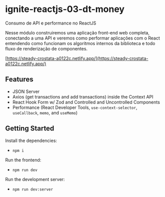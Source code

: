 # ignite-reactjs-03-dt-money

Consumo de API e performance no ReactJS

Nesse módulo construiremos uma aplicação front-end web completa, conectando a uma API e veremos como performar aplicações com o React entendendo como funcionam os algoritmos internos da biblioteca e todo fluxo de renderização de componentes.

[https://steady-crostata-a0122c.netlify.app/](https://steady-crostata-a0122c.netlify.app/)

## Features

- JSON Server
- Axios (get transactions and add transactions) inside the Context API
- React Hook Form w/ Zod and Controlled and Uncontrolled Components
- Performance (React Developer Tools, `use-context-selector`, `useCallback`, `memo`, and `useMemo`)

## Getting Started

Install the dependencies:

- `npm i`

Run the frontend:

- `npm run dev`

Run the development server:

- `npm run dev:server`
